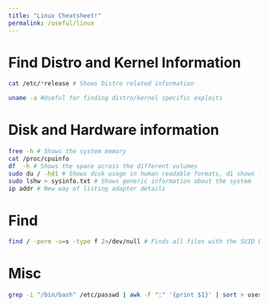 ```yaml
---
title: "Linux Cheatsheet!"
permalink: /useful/linux
---
```


# Find Distro and Kernel Information
```sh
cat /etc/*release # Shows Distro related information

uname -a #Useful for finding distro/kernel specific exploits
```

# Disk and Hardware information

```sh
free -h # Shows the system memory
cat /proc/cpuinfo
df  -h # Shows the space across the different volumes
sudo du / -hd1 # Shows disk usage in human readable formats, d1 shows level of detail (folder depth)
sudo lshw > sysinfo.txt # Shows generic information about the system
ip addr # New way of listing adapter details 
```

# Find

```sh
find / -perm -u=s -type f 2>/dev/null # Finds all files with the SUID bit set.
```

# Misc

```sh
grep -i "/bin/bash" /etc/passwd | awk -F ":" '{print $1}' | sort > users.txt # list of users with a logon shell
```